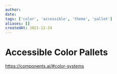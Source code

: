 ```yaml
---
author: 
date: 
tags: ['color', 'accessible', 'theme', 'pallet']
aliases: []
createdAt: 2021-12-24
---
```

# Accessible Color Pallets
https://components.ai/#color-systems

